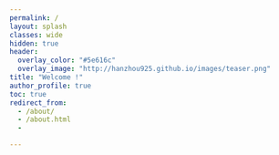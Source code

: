 ```yaml
---
permalink: /
layout: splash
classes: wide
hidden: true
header:
  overlay_color: "#5e616c"
  overlay_image: "http://hanzhou925.github.io/images/teaser.png"
title: "Welcome !"
author_profile: true
toc: true
redirect_from: 
  - /about/
  - /about.html
  -

---
```


